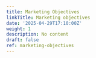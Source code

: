 ```yaml
---
title: Marketing Objectives
linkTitle: Marketing objectives
date: '2025-04-29T17:10:00Z'
weight: 1
description: No content
draft: false
ref: marketing-objectives
---
```


